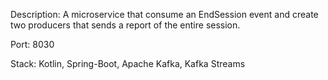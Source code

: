 Description: A microservice that consume an EndSession event and create two producers that sends a report of the entire session.

Port: 8030

Stack: Kotlin, Spring-Boot, Apache Kafka, Kafka Streams